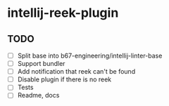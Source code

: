 # intellij-reek-plugin

## TODO

- [ ] Split base into b67-engineering/intellij-linter-base
- [ ] Support bundler
- [ ] Add notification that reek can't be found
- [ ] Disable plugin if there is no reek
- [ ] Tests
- [ ] Readme, docs
